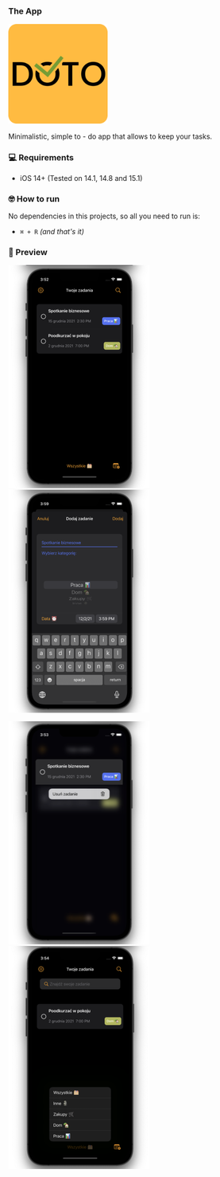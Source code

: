 ### The App

<img src="images/logo.png" width="200" height="200"> 

Minimalistic, simple to - do app that allows to keep your tasks.

### 💻 Requirements
- iOS 14+ (Tested on 14.1, 14.8 and 15.1)

### 🤓 How to run
No dependencies in this projects, so all you need to run is: 
- `⌘ + R` *(and that's it)*

### 📱 Preview

<img src="images/mainView.png" width="285" height="448"> <img src="images/addView.png" width="285" height="448"> 

<img src="images/delete.png" width="285" height="448"> <img src="images/sortAndSearch.png" width="285" height="448">




